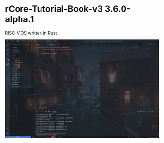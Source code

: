 # rCore-Tutorial-Book-v3 3.6.0-alpha.1

RISC-V OS written in Rust

![sample](./docs/imgs/sample.jpg)

